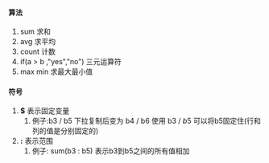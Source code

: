 
#### **算法**
1. sum  求和
2. avg   求平均
3. count 计数
4. if(a > b ,"yes","no")    三元运算符
5. max min  求最大最小值


#### **符号**
1. **\$**   表示固定变量     
	1. 例子:b3 / b5   下拉复制后变为 b4  /  b6   使用  b3  /  $b$5   可以将b5固定住(行和列的值是分别固定的)   
2. **\:**   表示范围
	1. 例子:     sum(b3 : b5)   表示b3到b5之间的所有值相加